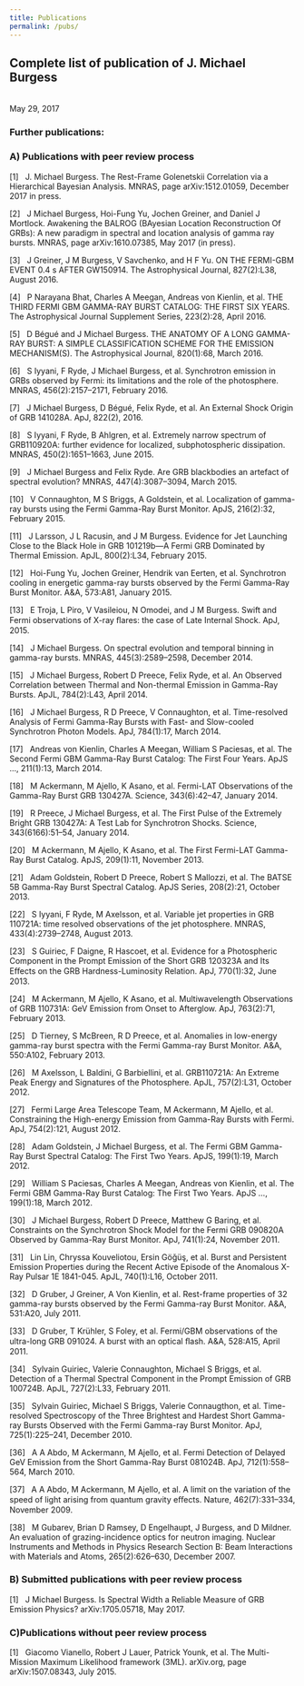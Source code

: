 ```yaml
---
title: Publications
permalink: /pubs/
---
```




<head><title>Complete list of publication of J. Michael Burgess</title> 
<meta http-equiv="Content-Type" content="text/html; charset=utf-8" /> 
<meta name="generator" content="TeX4ht (http://www.tug.org/tex4ht/)" /> 
<meta name="originator" content="TeX4ht (http://www.tug.org/tex4ht/)" /> 
<!-- xhtml,mathml,charset=utf-8,html --> 
<meta name="src" content="pubs.tex" /> 
<link rel="stylesheet" type="text/css" href="pubs.css" /> 
</head><body 
>
   <div class="maketitle">
                                                                                     
                                                                                     
                                                                                     
                                                                                     

<h2 class="titleHead">Complete list of publication of J. Michael Burgess</h2>
<div class="author" ></div><br />
<div class="date" ><span 
class="cmr-12">May 29, 2017</span></div>
   </div>
   <h3 class="likesectionHead"><a 
 id="x1-1000"></a>Further publications:</h3>
<!--l. 1--><p class="noindent" >
</p>
   <h3 class="likesectionHead"><a 
 id="x1-2000"></a>A) Publications with peer review process</h3>
<!--l. 1--><p class="noindent" >
   </p><div class="thebibliography">
   <p class="bibitem" ><span class="biblabel">
 [1]<span class="bibsp">   </span></span><a 
 id="XBurgess:2015"></a>J. Michael  Burgess.    The  Rest-Frame  Golenetskii  Correlation  via  a  Hierarchical
   Bayesian Analysis. <span 
class="cmti-10x-x-109">MNRAS</span>, page arXiv:1512.01059, December 2017 in press.
   </p>
   <p class="bibitem" ><span class="biblabel">
 [2]<span class="bibsp">   </span></span><a 
 id="XBurgess:2016"></a>J Michael Burgess, Hoi-Fung Yu, Jochen Greiner, and Daniel J Mortlock. Awakening
   the BALROG (BAyesian Location Reconstruction Of GRBs): A new paradigm in spectral
   and location analysis of gamma ray bursts. <span 
class="cmti-10x-x-109">MNRAS</span>, page arXiv:1610.07385, May 2017 (in
   press).
   </p>
   <p class="bibitem" ><span class="biblabel">
 [3]<span class="bibsp">   </span></span><a 
 id="XGreiner:2016kv"></a>J Greiner, J M Burgess, V Savchenko, and H F Yu. ON THE FERMI-GBM EVENT
   0.4 s AFTER GW150914. <span 
class="cmti-10x-x-109">The Astrophysical Journal</span>, 827(2):L38, August 2016.
   </p>
   <p class="bibitem" ><span class="biblabel">
 [4]<span class="bibsp">   </span></span><a 
 id="XBhat:2016gp"></a>P Narayana  Bhat,  Charles A  Meegan,  Andreas  von  Kienlin,  et al.   THE  THIRD
   FERMI  GBM  GAMMA-RAY  BURST  CATALOG:  THE  FIRST  SIX  YEARS.    <span 
class="cmti-10x-x-109">The</span>
   <span 
class="cmti-10x-x-109">Astrophysical Journal Supplement Series</span>, 223(2):28, April 2016.
                                                                                     
                                                                                     
   </p>
   <p class="bibitem" ><span class="biblabel">
 [5]<span class="bibsp">   </span></span><a 
 id="XBegue:2016fo"></a>D Bégué and J Michael Burgess.  THE ANATOMY OF A LONG GAMMA-RAY
   BURST:
   A SIMPLE CLASSIFICATION SCHEME FOR THE EMISSION MECHANISM(S). <span 
class="cmti-10x-x-109">The</span>
   <span 
class="cmti-10x-x-109">Astrophysical Journal</span>, 820(1):68, March 2016.
   </p>
   <p class="bibitem" ><span class="biblabel">
 [6]<span class="bibsp">   </span></span><a 
 id="X2016MNRAS.456.2157I"></a>S Iyyani, F Ryde, J Michael Burgess, et al. Synchrotron emission in GRBs observed
   by Fermi: its limitations and the role of the photosphere.   <span 
class="cmti-10x-x-109">MNRAS</span>, 456(2):2157–2171,
   February 2016.
   </p>
   <p class="bibitem" ><span class="biblabel">
 [7]<span class="bibsp">   </span></span><a 
 id="XBurgess:2015tx"></a>J Michael Burgess, D Bégué, Felix Ryde, et al. An External Shock Origin of GRB
   141028A. <span 
class="cmti-10x-x-109">ApJ</span>, 822(2), 2016.
   </p>
   <p class="bibitem" ><span class="biblabel">
 [8]<span class="bibsp">   </span></span><a 
 id="X2015MNRAS.450.1651I"></a>S Iyyani, F Ryde, B Ahlgren, et al.  Extremely narrow spectrum of GRB110920A:
   further evidence for localized, subphotospheric dissipation.  <span 
class="cmti-10x-x-109">MNRAS</span>, 450(2):1651–1663,
   June 2015.
   </p>
   <p class="bibitem" ><span class="biblabel">
 [9]<span class="bibsp">   </span></span><a 
 id="XBurgess:2015iy"></a>J Michael  Burgess  and  Felix  Ryde.   Are  GRB  blackbodies  an  artefact  of  spectral
   evolution? <span 
class="cmti-10x-x-109">MNRAS</span>, 447(4):3087–3094, March 2015.
   </p>
   <p class="bibitem" ><span class="biblabel">
 [10]<span class="bibsp">   </span></span><a 
 id="X2015ApJS..216...32C"></a>V Connaughton, M S Briggs, A Goldstein, et al.  Localization of gamma-ray bursts
   using the Fermi Gamma-Ray Burst Monitor. <span 
class="cmti-10x-x-109">ApJS</span>, 216(2):32, February 2015.
   </p>
   <p class="bibitem" ><span class="biblabel">
 [11]<span class="bibsp">   </span></span><a 
 id="XLarsson:2015"></a>J Larsson, J L Racusin, and J M Burgess. Evidence for Jet Launching Close to the
   Black Hole in GRB 101219b—A Fermi GRB Dominated by Thermal Emission.  <span 
class="cmti-10x-x-109">ApJL</span>,
   800(2):L34, February 2015.
   </p>
   <p class="bibitem" ><span class="biblabel">
 [12]<span class="bibsp">   </span></span><a 
 id="XYu:2015"></a>Hoi-Fung Yu, Jochen Greiner, Hendrik van Eerten, et al.   Synchrotron cooling in
   energetic gamma-ray bursts observed by the Fermi Gamma-Ray Burst Monitor.  <span 
class="cmti-10x-x-109">A&#x0026;A</span>,
   573:A81, January 2015.
                                                                                     
                                                                                     
   </p>
   <p class="bibitem" ><span class="biblabel">
 [13]<span class="bibsp">   </span></span><a 
 id="XTroja:2015"></a>E Troja,  L Piro,  V Vasileiou,  N Omodei,  and  J M  Burgess.    Swift  and  Fermi
   observations of X-ray ﬂares: the case of Late Internal Shock. <span 
class="cmti-10x-x-109">ApJ</span>, 2015.
   </p>
   <p class="bibitem" ><span class="biblabel">
 [14]<span class="bibsp">   </span></span><a 
 id="XBurgess:2014fl"></a>J Michael Burgess. On spectral evolution and temporal binning in gamma-ray bursts.
   <span 
class="cmti-10x-x-109">MNRAS</span>, 445(3):2589–2598, December 2014.
   </p>
   <p class="bibitem" ><span class="biblabel">
 [15]<span class="bibsp">   </span></span><a 
 id="XBurgess:2014hx"></a>J Michael Burgess, Robert D Preece, Felix Ryde, et al.  An Observed Correlation
   between Thermal and Non-thermal Emission in Gamma-Ray Bursts.  <span 
class="cmti-10x-x-109">ApJL</span>, 784(2):L43,
   April 2014.
   </p>
   <p class="bibitem" ><span class="biblabel">
 [16]<span class="bibsp">   </span></span><a 
 id="XBurgess:2014"></a>J Michael Burgess, R D Preece, V Connaughton, et al.  Time-resolved Analysis of
   Fermi Gamma-Ray Bursts with Fast- and Slow-cooled Synchrotron Photon Models.  <span 
class="cmti-10x-x-109">ApJ</span>,
   784(1):17, March 2014.
   </p>
   <p class="bibitem" ><span class="biblabel">
 [17]<span class="bibsp">   </span></span><a 
 id="XKienlin:2014"></a>Andreas von Kienlin, Charles A Meegan, William S Paciesas, et al. The Second Fermi
   GBM Gamma-Ray Burst Catalog: The First Four Years. <span 
class="cmti-10x-x-109">ApJS </span><span 
class="cmti-10x-x-109">…</span>, 211(1):13, March 2014.
   </p>
   <p class="bibitem" ><span class="biblabel">
 [18]<span class="bibsp">   </span></span><a 
 id="XAckermann:2014"></a>M Ackermann,  M Ajello,  K Asano,  et al.      Fermi-LAT  Observations  of  the
   Gamma-Ray Burst GRB 130427A. <span 
class="cmti-10x-x-109">Science</span>, 343(6):42–47, January 2014.
   </p>
   <p class="bibitem" ><span class="biblabel">
 [19]<span class="bibsp">   </span></span><a 
 id="XPreece:2014ho"></a>R Preece, J Michael Burgess, et al.  The First Pulse of the Extremely Bright GRB
   130427A: A Test Lab for Synchrotron Shocks. <span 
class="cmti-10x-x-109">Science</span>, 343(6166):51–54, January 2014.
   </p>
   <p class="bibitem" ><span class="biblabel">
 [20]<span class="bibsp">   </span></span><a 
 id="XAckermann:2013ia"></a>M Ackermann, M Ajello, K Asano, et al.  The First Fermi-LAT Gamma-Ray Burst
   Catalog. <span 
class="cmti-10x-x-109">ApJS</span>, 209(1):11, November 2013.
   </p>
   <p class="bibitem" ><span class="biblabel">
 [21]<span class="bibsp">   </span></span><a 
 id="XGoldstein:2013km"></a>Adam  Goldstein,  Robert D  Preece,  Robert S  Mallozzi,  et al.    The  BATSE  5B
   Gamma-Ray Burst Spectral Catalog. <span 
class="cmti-10x-x-109">ApJS Series</span>, 208(2):21, October 2013.
                                                                                     
                                                                                     
   </p>
   <p class="bibitem" ><span class="biblabel">
 [22]<span class="bibsp">   </span></span><a 
 id="XIyyani:2013"></a>S Iyyani, F Ryde, M Axelsson, et al. Variable jet properties in GRB 110721A: time
   resolved observations of the jet photosphere. <span 
class="cmti-10x-x-109">MNRAS</span>, 433(4):2739–2748, August 2013.
   </p>
   <p class="bibitem" ><span class="biblabel">
 [23]<span class="bibsp">   </span></span><a 
 id="XGuiriec:2013hl"></a>S Guiriec,  F Daigne,  R Hascoet,  et al.   Evidence  for  a  Photospheric  Component
   in  the  Prompt  Emission  of  the  Short  GRB 120323A  and  Its  Eﬀects  on  the  GRB
   Hardness-Luminosity Relation. <span 
class="cmti-10x-x-109">ApJ</span>, 770(1):32, June 2013.
   </p>
   <p class="bibitem" ><span class="biblabel">
 [24]<span class="bibsp">   </span></span><a 
 id="XAckermann:2013"></a>M Ackermann, M Ajello, K Asano, et al.   Multiwavelength Observations of GRB
   110731A: GeV Emission from Onset to Afterglow. <span 
class="cmti-10x-x-109">ApJ</span>, 763(2):71, February 2013.
   </p>
   <p class="bibitem" ><span class="biblabel">
 [25]<span class="bibsp">   </span></span><a 
 id="XTierney:2013"></a>D Tierney, S McBreen, R D Preece, et al. Anomalies in low-energy gamma-ray burst
   spectra with the Fermi Gamma-ray Burst Monitor. <span 
class="cmti-10x-x-109">A&#x0026;A</span>, 550:A102, February 2013.
   </p>
   <p class="bibitem" ><span class="biblabel">
 [26]<span class="bibsp">   </span></span><a 
 id="XAxelsson:2012"></a>M Axelsson, L Baldini, G Barbiellini, et al. GRB110721A: An Extreme Peak Energy
   and Signatures of the Photosphere. <span 
class="cmti-10x-x-109">ApJL</span>, 757(2):L31, October 2012.
   </p>
   <p class="bibitem" ><span class="biblabel">
 [27]<span class="bibsp">   </span></span><a 
 id="XTeam:2012"></a>Fermi Large Area Telescope Team, M Ackermann, M Ajello, et al. Constraining the
   High-energy Emission from Gamma-Ray Bursts with Fermi. <span 
class="cmti-10x-x-109">ApJ</span>, 754(2):121, August 2012.
   </p>
   <p class="bibitem" ><span class="biblabel">
 [28]<span class="bibsp">   </span></span><a 
 id="XGoldstein:2012go"></a>Adam  Goldstein,  J Michael  Burgess,  et al.   The  Fermi  GBM  Gamma-Ray  Burst
   Spectral Catalog: The First Two Years. <span 
class="cmti-10x-x-109">ApJS</span>, 199(1):19, March 2012.
   </p>
   <p class="bibitem" ><span class="biblabel">
 [29]<span class="bibsp">   </span></span><a 
 id="XPaciesas:2012"></a>William S Paciesas, Charles A Meegan, Andreas von Kienlin, et al. The Fermi GBM
   Gamma-Ray Burst Catalog: The First Two Years. <span 
class="cmti-10x-x-109">ApJS </span><span 
class="cmti-10x-x-109">…</span>, 199(1):18, March 2012.
   </p>
   <p class="bibitem" ><span class="biblabel">
 [30]<span class="bibsp">   </span></span><a 
 id="XBurgess:2011"></a>J Michael Burgess, Robert D Preece, Matthew G Baring, et al.  Constraints on the
   Synchrotron Shock Model for the Fermi GRB 090820A Observed by Gamma-Ray Burst
   Monitor. <span 
class="cmti-10x-x-109">ApJ</span>, 741(1):24, November 2011.
                                                                                     
                                                                                     
   </p>
   <p class="bibitem" ><span class="biblabel">
 [31]<span class="bibsp">   </span></span><a 
 id="XLin:2011"></a>Lin Lin, Chryssa Kouveliotou, Ersin Göǧüş, et al. Burst and Persistent Emission
   Properties during the Recent Active Episode of the Anomalous X-Ray Pulsar 1E 1841-045.
   <span 
class="cmti-10x-x-109">ApJL</span>, 740(1):L16, October 2011.
   </p>
   <p class="bibitem" ><span class="biblabel">
 [32]<span class="bibsp">   </span></span><a 
 id="XGruber:2011a"></a>D Gruber, J Greiner, A Von Kienlin, et al. Rest-frame properties of 32 gamma-ray
   bursts observed by the Fermi Gamma-ray Burst Monitor. <span 
class="cmti-10x-x-109">A&#x0026;A</span>, 531:A20, July 2011.
   </p>
   <p class="bibitem" ><span class="biblabel">
 [33]<span class="bibsp">   </span></span><a 
 id="XGruber:2011"></a>D Gruber, T Krühler, S Foley, et al.  Fermi/GBM observations of the ultra-long
   GRB 091024. A burst with an optical ﬂash. <span 
class="cmti-10x-x-109">A&#x0026;A</span>, 528:A15, April 2011.
   </p>
   <p class="bibitem" ><span class="biblabel">
 [34]<span class="bibsp">   </span></span><a 
 id="XGuiriec:2011jr"></a>Sylvain Guiriec, Valerie Connaughton, Michael S Briggs, et al. Detection of a Thermal
   Spectral Component in the Prompt Emission of GRB 100724B. <span 
class="cmti-10x-x-109">ApJL</span>, 727(2):L33, February
   2011.
   </p>
   <p class="bibitem" ><span class="biblabel">
 [35]<span class="bibsp">   </span></span><a 
 id="XGuiriec:2010"></a>Sylvain  Guiriec,  Michael S  Briggs,  Valerie  Connaugthon,  et al.    Time-resolved
   Spectroscopy of the Three Brightest and Hardest Short Gamma-ray Bursts Observed with
   the Fermi Gamma-ray Burst Monitor. <span 
class="cmti-10x-x-109">ApJ</span>, 725(1):225–241, December 2010.
   </p>
   <p class="bibitem" ><span class="biblabel">
 [36]<span class="bibsp">   </span></span><a 
 id="XAbdo:2010"></a>A A Abdo, M Ackermann, M Ajello, et al. Fermi Detection of Delayed GeV Emission
   from the Short Gamma-Ray Burst 081024B. <span 
class="cmti-10x-x-109">ApJ</span>, 712(1):558–564, March 2010.
   </p>
   <p class="bibitem" ><span class="biblabel">
 [37]<span class="bibsp">   </span></span><a 
 id="XAbdo:2009"></a>A A Abdo, M Ackermann, M Ajello, et al. A limit on the variation of the speed of
   light arising from quantum gravity eﬀects. <span 
class="cmti-10x-x-109">Nature</span>, 462(7):331–334, November 2009.
   </p>
   <p class="bibitem" ><span class="biblabel">
 [38]<span class="bibsp">   </span></span><a 
 id="XGubarev:2007hn"></a>M Gubarev,  Brian D  Ramsey,  D Engelhaupt,  J Burgess,  and  D Mildner.    An
   evaluation  of  grazing-incidence  optics  for  neutron  imaging.   <span 
class="cmti-10x-x-109">Nuclear  Instruments  and</span>
   <span 
class="cmti-10x-x-109">Methods in Physics Research Section B: Beam Interactions with Materials and Atoms</span>,
   265(2):626–630, December 2007.
</p>
   </div>
                                                                                     
                                                                                     
<!--l. 1--><p class="noindent" >
</p>
   <h3 class="likesectionHead"><a 
 id="x1-3000"></a>B) Submitted publications with peer review process</h3>
<!--l. 1--><p class="noindent" >
    </p><div class="thebibliography">
    <p class="bibitem" ><span class="biblabel">
  [1]<span class="bibsp">   </span></span><a 
 id="XBurgess:2017wp"></a>J Michael Burgess. Is Spectral Width a Reliable Measure of GRB Emission Physics?
    <span 
class="cmti-10x-x-109">arXiv:1705.05718</span>, May 2017.
</p>
    </div>
<!--l. 1--><p class="noindent" >
</p>
   <h3 class="likesectionHead"><a 
 id="x1-4000"></a> C)Publications without peer review process</h3>
<!--l. 1--><p class="noindent" >
   </p><div class="thebibliography">
   <p class="bibitem" ><span class="biblabel">
 [1]<span class="bibsp">   </span></span><a 
 id="X2015arXiv150708343V"></a>Giacomo Vianello, Robert J Lauer, Patrick Younk, et al. The Multi-Mission Maximum
   Likelihood framework (3ML). <span 
class="cmti-10x-x-109">arXiv.org</span>, page arXiv:1507.08343, July 2015.
</p>
   </div>
    
</body>

                                                                                     


